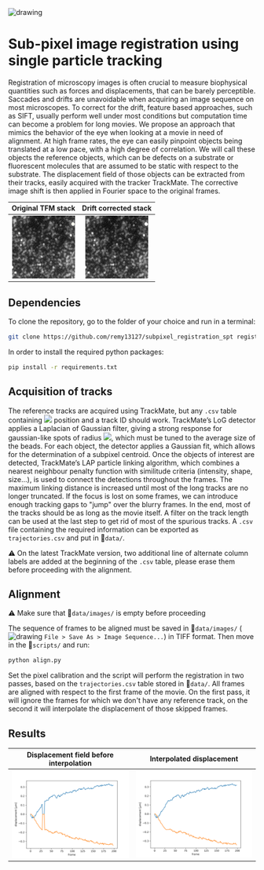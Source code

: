 <img src="https://upload.wikimedia.org/wikipedia/fr/thumb/d/d4/Aix-Marseille_Universit%C3%A9_%28Logo%29.svg/1200px-Aix-Marseille_Universit%C3%A9_%28Logo%29.svg.png" alt="drawing" width="150"/>

# Sub-pixel image registration using single particle tracking

Registration  of  microscopy  images  is  often  crucial to measure biophysical quantities such as forces and displacements, that can be barely perceptible. Saccades and drifts are unavoidable when acquiring an image sequence on most microscopes.  To correct for the drift, feature based approaches, such as SIFT, usually perform well under most conditions but computation time can become a problem for long movies.  We propose an approach that mimics the behavior of the eye when looking at a movie in need of  alignment. At  high  frame  rates,  the  eye  can  easily pinpoint objects being translated at a low pace, with a high degree of correlation.  We will call these objects the reference  objects,  which  can  be  defects  on  a  substrate or  fluorescent  molecules  that  are  assumed  to  be  static with respect to the substrate.  The displacement field of those objects can be extracted from their tracks, easily acquired with the tracker TrackMate.  The corrective image shift is then applied in Fourier space to the original frames.

<div align="center">
  
Original TFM stack             |  Drift corrected stack
:-------------------------:|:-------------------------:
![](_figures/drift.gif)  |  ![](_figures/drift_corrected.gif)
  
</div>

## Dependencies

To clone the repository, go to the folder of your choice and run in a terminal:

```bash
git clone https://github.com/remy13127/subpixel_registration_spt registration
```

In order to install the required python packages:

```bash
pip install -r requirements.txt
```

## Acquisition of tracks

The reference tracks are acquired using TrackMate, but any `.csv` table containing <img src="https://render.githubusercontent.com/render/math?math=x, \ y, \ t"> position and a track ID should work. TrackMate’s LoG detector applies a Laplacian of Gaussian filter, giving a strong response for gaussian-like spots of radius <img src="https://render.githubusercontent.com/render/math?math=\sqrt{2 \sigma}">, which must be tuned to the average size of the beads.  For each object, the detector applies a Gaussian fit, which allows for the determination of a subpixel centroid. Once the objects of interest are detected, TrackMate’s LAP particle linking algorithm, which combines a nearest  neighbour  penalty  function  with  similitude  criteria (intensity, shape, size...), is used to connect the detections throughout the frames. The maximum linking distance is increased until most of the long tracks are no longer truncated. If the focus is lost on some frames, we can introduce enough tracking gaps to "jump" over the blurry frames. In the end, most of the tracks should be as long as the movie itself. A filter on the track length can be used at the last step to get rid of most of the spurious tracks. A `.csv` file containing the required information can be exported as `trajectories.csv` and put in 📁`data/`. 

⚠ On the latest TrackMate version, two additional line of alternate column labels are added at the beginning of the `.csv` table, please erase them before proceeding with the alignment.

## Alignment

⚠ Make sure that 📁`data/images/` is empty before proceeding

The sequence of frames to be aligned must be saved in 📁`data/images/` (<img src="https://upload.wikimedia.org/wikipedia/commons/thumb/5/55/FIJI_%28software%29_Logo.svg/1200px-FIJI_%28software%29_Logo.svg.png" alt="drawing" width="15"/> `File > Save As > Image Sequence...`) in TIFF format. Then move in the 📁`scripts/` and run:

```bash
python align.py
```

Set the pixel calibration and the script will perform the registration in two passes, based on the `trajectories.csv` table stored in 📁`data/`. All frames are aligned with respect to the first frame of the movie. On the first pass, it will ignore the frames for which we don't have any reference track, on the second it will interpolate the displacement of those skipped frames.

## Results

<div align="center">
  
Displacement field before interpolation             |  Interpolated displacement
:-------------------------:|:-------------------------:
![](output/displacement_profile.png)  |  ![](output/displacement_profile_corrected.png)
  
</div>
